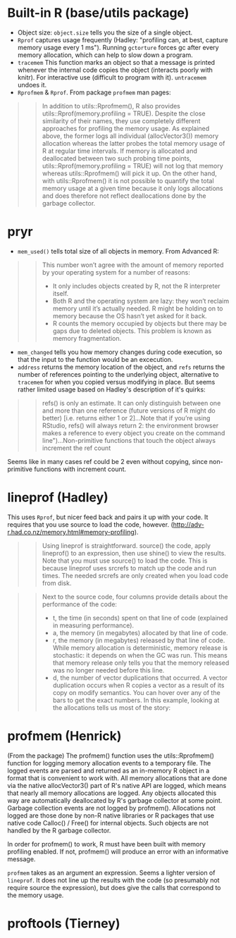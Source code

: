 # Built-in R (base/utils package)

- Object size: `object.size` tells you the size of a single object. 
- `Rprof` captures usage frequently (Hadley: "profiling can, at best, capture memory usage every 1 ms"). Running `gctorture` forces gc after every memory allocation, which can help to slow down a program. 
- `tracemem` This function marks an object so that a message is printed whenever the internal code copies the object (interacts poorly with knitr). For interactive use (difficult to program with it). `untracemem` undoes it.
- `Rprofmem` & `Rprof`. From package `profmem` man pages:

>> In addition to utils::Rprofmem(), R also provides utils::Rprof(memory.profiling = TRUE). Despite the close similarity of their names, they use completely different approaches for profiling the memory usage. As explained above, the former logs all individual (allocVector3()) memory allocation whereas the latter probes the total memory usage of R at regular time intervals. If memory is allocated and deallocated between two such probing time points, utils::Rprof(memory.profiling = TRUE) will not log that memory whereas utils::Rprofmem() will pick it up. On the other hand, with utils::Rprofmem() it is not possible to quantify the total memory usage at a given time because it only logs allocations and does therefore not reflect deallocations done by the garbage collector.

# pryr

- `mem_used()` tells total size of all objects in memory. From Advanced R: 

>> This number won’t agree with the amount of memory reported by your operating system for a number of reasons:
>>
>> * It only includes objects created by R, not the R interpreter itself.
>> * Both R and the operating system are lazy: they won’t reclaim memory until it’s actually needed. R might be holding on to memory because the OS hasn’t yet asked for it back.
>> * R counts the memory occupied by objects but there may be gaps due to deleted objects. This problem is known as memory fragmentation.


- `mem_changed` tells you how memory changes during code execution, so that the input to the function would be an excecution.
- `address` returns the memory location of the object, and `refs` returns the number of references pointing to the underlying object, alternative to `tracemem` for when you copied versus modifying in place. But seems rather limited usage based on Hadley's description of it's quirks:

>> refs() is only an estimate. It can only distinguish between one and more than one reference (future versions of R might do better) [i.e. returns either 1 or 2]...Note that if you’re using RStudio, refs() will always return 2: the environment browser makes a reference to every object you create on the command line")...Non-primitive functions that touch the object always increment the ref count

Seems like in many cases ref could be 2 even without copying, since non-primitive functions with increment count.


# lineprof (Hadley)

This uses `Rprof`, but nicer feed back and pairs it up with your code. It requires that you use source to load the code, however. (http://adv-r.had.co.nz/memory.html#memory-profiling). 

>> Using lineprof is straightforward. source() the code, apply lineprof() to an expression, then use shine() to view the results. Note that you must use source() to load the code. This is because lineprof uses srcrefs to match up the code and run times. The needed srcrefs are only created when you load code from disk.

>> Next to the source code, four columns provide details about the performance of the code:
>>  * t, the time (in seconds) spent on that line of code (explained in measuring performance).
>>  * a, the memory (in megabytes) allocated by that line of code.
>>  * r, the memory (in megabytes) released by that line of code. While memory allocation is deterministic, memory release is stochastic: it depends on when the GC was run. This means that memory release only tells you that the memory released was no longer needed before this line.
>>  * d, the number of vector duplications that occurred. A vector duplication occurs when R copies a vector as a result of its copy on modify semantics.
>> You can hover over any of the bars to get the exact numbers. In this example, looking at the allocations tells us most of the story:

# profmem (Henrick)

(From the package) The profmem() function uses the utils::Rprofmem() function for logging memory allocation events to a temporary file. The logged events are parsed and returned as an in-memory R object in a format that is convenient to work with. All memory allocations that are done via the native allocVector3() part of R's native API are logged, which means that nearly all memory allocations are logged. Any objects allocated this way are automatically deallocated by R's garbage collector at some point. Garbage collection events are not logged by profmem(). Allocations not logged are those done by non-R native libraries or R packages that use native code Calloc() / Free() for internal objects. Such objects are not handled by the R garbage collector.

In order for profmem() to work, R must have been built with memory profiling enabled. If not, profmem() will produce an error with an informative message.

`profmem` takes as an argument an expression. Seems a lighter version of `lineprof`. It does not line up the results with the code (so presumably not require source the expression), but does give the calls that correspond to the memory usage. 

# proftools (Tierney)

